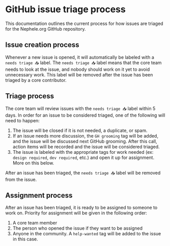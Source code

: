 # GitHub issue triage process

This documentation outlines the current process for how issues are triaged for the Nephele.org GitHub repository.

## Issue creation process

Whenever a new issue is opened, it will automatically be labeled with a `needs triage 📥` label. The `needs triage 📥` label means that the core team needs to look at the issue, and nobody should work on it yet to avoid unnecessary work. This label will be removed after the issue has been triaged by a core contributor.

## Triage process

The core team will review issues with the `needs triage 📥` label within 5 days. In order for an issue to be considered triaged, one of the following will need to happen:

1. The issue will be closed if it is not needed, a duplicate, or spam.
2. If an issue needs more discussion, the `GH grooming` tag will be added, and the issue will be discussed next GitHub grooming. After this call, action items will be recorded and the issue will be considered triaged.
3. The issue is labeled with the appropriate tags for work needed (ex: `design required`, `dev required`, etc.) and open it up for assignment. More on this below.

After an issue has been triaged, the `needs triage 📥` label will be removed from the issue.

## Assignment process

After an issue has been triaged, it is ready to be assigned to someone to work on. Priority for assignment will be given in the following order:

1. A core team member
2. The person who opened the issue if they want to be assigned
3. Anyone in the community. A `help-wanted` tag will be added to the issue in this case.
